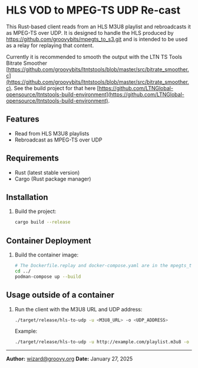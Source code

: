 # HLS VOD to MPEG-TS UDP Re-cast

This Rust-based client reads from an HLS M3U8 playlist and rebroadcasts it as MPEG-TS over UDP. It is designed to handle the HLS produced by https://github.com/groovybits/mpegts_to_s3.git and is intended to be used as a relay for replaying that content.

Currently it is recommended to smooth the output with the LTN TS Tools Bitrate Smoother [https://github.com/groovybits/ltntstools/blob/master/src/bitrate_smoother.c](https://github.com/groovybits/ltntstools/blob/master/src/bitrate_smoother.c). See the build project for that here [https://github.com/LTNGlobal-opensource/ltntstools-build-environment](https://github.com/LTNGlobal-opensource/ltntstools-build-environment).

## Features

- Read from HLS M3U8 playlists
- Rebroadcast as MPEG-TS over UDP

## Requirements

- Rust (latest stable version)
- Cargo (Rust package manager)

## Installation

1. Build the project:
    ```sh
    cargo build --release
    ```

## Container Deployment

1. Build the container image:
    ```sh
    # The Dockerfile.replay and docker-compose.yaml are in the mpegts_to_s3 directory ../ below this one
    cd ../
    podman-compose up --build
    ```

## Usage outside of a container

1. Run the client with the M3U8 URL and UDP address:
    ```sh
    ./target/release/hls-to-udp -u <M3U8_URL> -o <UDP_ADDRESS>
    ```

    Example:
    ```sh
    ./target/release/hls-to-udp -u http://example.com/playlist.m3u8 -o 239.0.0.1:1234 -p 100
    ```

---

**Author:** wizard@groovy.org
**Date:** January 27, 2025
